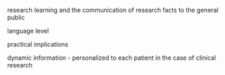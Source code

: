 <!-- 
learning
big data
situated cognition
 -->
research learning and the communication of research facts to the general public

language level

practical implications

dynamic information - personalized to each patient in the case of clinical research